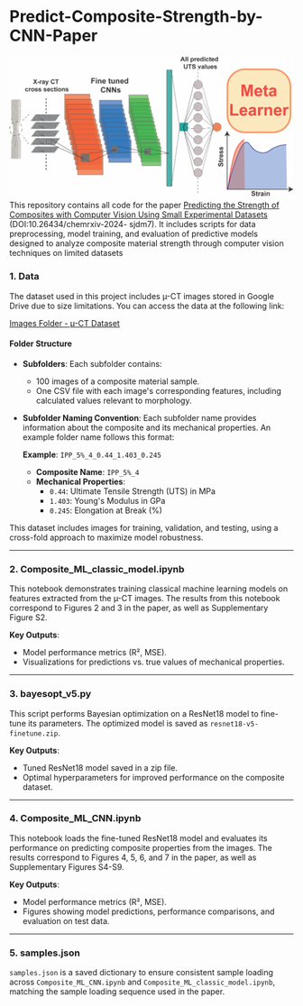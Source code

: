 # Predict-Composite-Strength-by-CNN-Paper
![Description of Image](TOC_Meta_Learner.png)
This repository contains all code for the paper [Predicting the Strength of Composites with Computer Vision Using Small Experimental Datasets](https://chemrxiv.org/engage/chemrxiv/article-details/674497305a82cea2fac3abac) (DOI:10.26434/chemrxiv-2024- sjdm7). It includes scripts for data preprocessing, model training, and evaluation of predictive models designed to analyze composite material strength through computer vision techniques on limited datasets

### 1. Data

The dataset used in this project includes µ-CT images stored in Google Drive due to size limitations. You can access the data at the following link:

[Images Folder - µ-CT Dataset](https://drive.google.com/drive/folders/1-u20wZFzXZdZkEPIlHQq2MeBl_qfRyAa?usp=drive_link)

#### Folder Structure

- **Subfolders**: Each subfolder contains:
  - 100 images of a composite material sample.
  - One CSV file with each image's corresponding features, including calculated values relevant to morphology.

- **Subfolder Naming Convention**: Each subfolder name provides information about the composite and its mechanical properties. An example folder name follows this format:

  **Example**: `IPP_5%_4_0.44_1.403_0.245`

  - **Composite Name**: `IPP_5%_4`
  - **Mechanical Properties**:
    - `0.44`: Ultimate Tensile Strength (UTS) in MPa
    - `1.403`: Young's Modulus in GPa
    - `0.245`: Elongation at Break (%)

This dataset includes images for training, validation, and testing, using a cross-fold approach to maximize model robustness.

---

### 2. Composite_ML_classic_model.ipynb

This notebook demonstrates training classical machine learning models on features extracted from the µ-CT images. The results from this notebook correspond to Figures 2 and 3 in the paper, as well as Supplementary Figure S2. 

**Key Outputs**:
- Model performance metrics (R², MSE).
- Visualizations for predictions vs. true values of mechanical properties.

---

### 3. bayesopt_v5.py

This script performs Bayesian optimization on a ResNet18 model to fine-tune its parameters. The optimized model is saved as `resnet18-v5-finetune.zip`.

**Key Outputs**:
- Tuned ResNet18 model saved in a zip file.
- Optimal hyperparameters for improved performance on the composite dataset.

---

### 4. Composite_ML_CNN.ipynb

This notebook loads the fine-tuned ResNet18 model and evaluates its performance on predicting composite properties from the images. The results correspond to Figures 4, 5, 6, and 7 in the paper, as well as Supplementary Figures S4-S9.

**Key Outputs**:
- Model performance metrics (R², MSE).
- Figures showing model predictions, performance comparisons, and evaluation on test data.

---

### 5. samples.json

`samples.json` is a saved dictionary to ensure consistent sample loading across `Composite_ML_CNN.ipynb` and `Composite_ML_classic_model.ipynb`, matching the sample loading sequence used in the paper.
